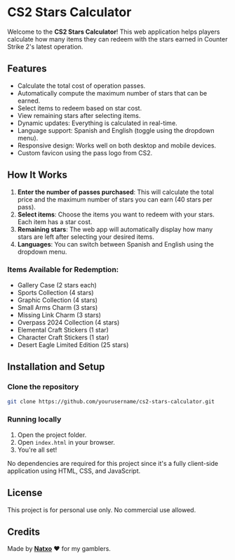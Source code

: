 
# CS2 Stars Calculator

Welcome to the **CS2 Stars Calculator**! This web application helps players calculate how many items they can redeem with the stars earned in Counter Strike 2's latest operation.

## Features

- Calculate the total cost of operation passes.
- Automatically compute the maximum number of stars that can be earned.
- Select items to redeem based on star cost.
- View remaining stars after selecting items.
- Dynamic updates: Everything is calculated in real-time.
- Language support: Spanish and English (toggle using the dropdown menu).
- Responsive design: Works well on both desktop and mobile devices.
- Custom favicon using the pass logo from CS2.

## How It Works

1. **Enter the number of passes purchased**: This will calculate the total price and the maximum number of stars you can earn (40 stars per pass).
2. **Select items**: Choose the items you want to redeem with your stars. Each item has a star cost.
3. **Remaining stars**: The web app will automatically display how many stars are left after selecting your desired items.
4. **Languages**: You can switch between Spanish and English using the dropdown menu.

### Items Available for Redemption:
- Gallery Case (2 stars each)
- Sports Collection (4 stars)
- Graphic Collection (4 stars)
- Small Arms Charm (3 stars)
- Missing Link Charm (3 stars)
- Overpass 2024 Collection (4 stars)
- Elemental Craft Stickers (1 star)
- Character Craft Stickers (1 star)
- Desert Eagle Limited Edition (25 stars)

## Installation and Setup

### Clone the repository

```bash
git clone https://github.com/yourusername/cs2-stars-calculator.git
```

### Running locally

1. Open the project folder.
2. Open `index.html` in your browser.
3. You're all set!

No dependencies are required for this project since it's a fully client-side application using HTML, CSS, and JavaScript.

## License

This project is for personal use only. No commercial use allowed.

## Credits

Made by [**Natxo**](https://twitch.tv/natxo) ❤️ for my gamblers. 
